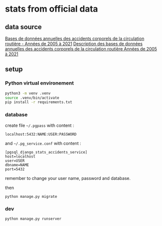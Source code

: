 # stats from official data

## data source
[Bases de données annuelles des accidents corporels de la circulation routière - Années de 2005 à 2021](https://www.data.gouv.fr/fr/datasets/bases-de-donnees-annuelles-des-accidents-corporels-de-la-circulation-routiere-annees-de-2005-a-2021/)
[Description des bases de données annuelles
des accidents corporels de la circulation routière
Années de 2005 à 2021](file:///home/didier/T%C3%A9l%C3%A9chargements/description-des-bases-de-donnees-annuelles-2021.pdf)

## setup
### Python virtual environement
```bash
python3 -m venv .venv
source .venv/bin/activate
pip install -r requirements.txt
```

### database
create file ```~/.pgpass``` with content :
```
localhost:5432:NAME:USER:PASSWORD
```
and ```~/.pg_service.conf```  with content :
```
[pgsql_django_stats_accidents_service]
host=localhost
user=USER
dbname=NAME
port=5432
```
remember to change your user name, password and database.

then
```
python manage.py migrate
```

### dev
```
python manage.py runserver
```
